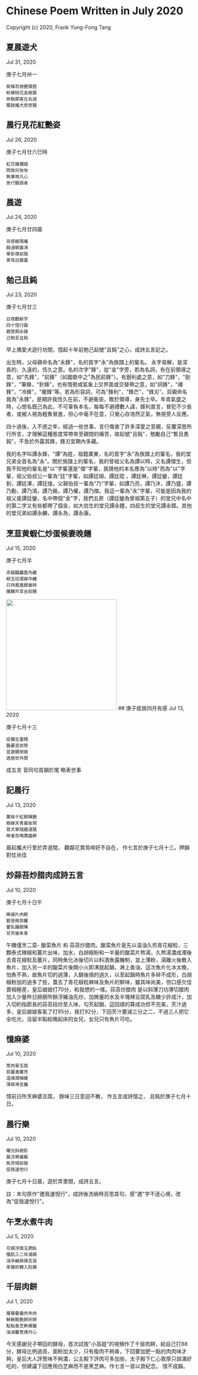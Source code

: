 # Chinese Poem Written in July 2020
Copyright (c) 2020, Frank Yung-Fong Tang

## 夏晨遊犬
Jul 31, 2020

庚子七月卅一 
```
紫條百根艷陽竄
粉黛桃花高樹展
奔馳鄰客左右過
獨我攜犬悠悠覽
```
## 晨行見花紅艷姿
Jul 26, 2020

庚子七月廿六巳時
```
紅花橫攔路
問我何匆匆
無事嗩凡心
急行鍛弱身
```
## 晨遊
Jul 24, 2020

庚子七月廿四晨
```
背感䁔陽曦
胸浸朝露清
單影導前路
青穹迎晨靈
```

## 勉己且鈍 
Jul 23, 2020

庚子七月廿三
```
日夜觀新宇
四十悟行踰
親意期永鋒
己勉言且鈍
```

早上㩦愛犬遊行坊間，憶起十年前勉己起號"且鈍"之心，成詩五言記之。

出生時，父母親命名為"永鋒"，名的首字"永"為族譜上的輩名。 永字易解，是深長的、久遠的，恆久之意。名的次字"鋒"，從"金"字旁，若為名詞，有在前領導之意，如"先鋒"，"前鋒"（如國歌中之"為民前鋒"）。有銳利處之意，如"刀鋒"，"劍鋒"，"筆鋒，"針鋒"。也有情勢或氣象上交界面或交替帶之意，如"詞鋒"，"禪鋒"，"冷鋒"，"暖鋒"等。若為形容詞，可為"鋒利"，"鋒芒"，"鋒刃"。双親命名我為"永鋒"，是期許我恆久在前，不避衝突，敢於領導，身先士卒。年青氣盛之時，心想名既己為此，不可辜負本名，每每不避禮數人諱，鋒利直言，冒犯不少長者，或被人視為粗魯冒進，但心中毫不在意，只覺心存浩然正氣，無視旁人反應。

四十過後，入不惑之年，經過一些世事，言行傷害了許多深愛之至親，反覆深思所行所言，才理解這種態度常帶來至親間的痛苦，故起號"且鈍"，勉勵自己"暫且愚鈍"，不急於外露其鋒，鋒刃宜鞘內多藏。

我的名字叫譚永鋒，"譚"為姓，祖籍廣東，名的首字"永"為族譜上的輩名，我的堂兄弟全首名為"永"。關於族譜上的輩名，我的曾祖父名為譚以時，又名譚傑生，但我不知他的輩名是"以"字輩還是"傑"字輩，我猜他的本名應為"以時"而為"以"字輩，祖父伯叔公一輩為"廷"字輩，如譚廷瑚，譚廷琨 ，譚廷琳，譚廷鑾，譚廷釗，譚廷澤，譚廷煌。父親伯叔一輩為"乃"字輩，如譚乃亮，譚乃沐，譚乃盛，譚乃勳，譚乃鴻，譚乃銘，譚乃權，譚乃傑。我這一輩為"永"字輩，可能是因為我的祖父是譚廷鑾，名中帶個"金"字，我們五房（譚廷鑾為曾祖第五子）的堂兄中名中的第二字又有些都帶了個金，如大伯生的堂兄譚永鏗，四叔生的堂兄譚永鏱。其他的堂兄弟如譚永麟，譚永為，譚永康。
## 烹韮黄蝦仁炒蛋候妻晚饍
Jul 15, 2020

庚子七月半
```
赤龍龖龘雲內藏
柳玉珏璱碟中纏
只待鳳凰歸巢時
攜麟共享台前饍
```
<img src="https://scontent-sjc3-1.xx.fbcdn.net/v/t39.30808-6/286129317_10159835414119800_6510791870314112513_n.jpg?_nc_cat=100&ccb=1-7&_nc_sid=8bfeb9&_nc_ohc=r_t4Ndy1egAAX-Yyw1E&_nc_ht=scontent-sjc3-1.xx&oh=00_AfA12-juR2da2TKc41TE5vW6MfhJpKDov6blmi68e_6W6Q&oe=6392B655" width="300"  />
## 庚子疫居四月有感
Jul 13, 2020

庚子七月十三
```
疫擴生靈賤
醫憂塗炭險
宜避親朋面
逸居世外閒
```
成五言 音同句首韻於尾 略表世事
## 記晨行
Jul 13, 2020

```
萬紫千紅朝暉艷
樹綠天青晨妝現
茸犬單隨趨道蔭
啾雀百鳴讚蟲鮮
```
晨起攜犬行里於弄道間，
觀鄰花賞鳥啼好不自在，
作七言於庚子七月十三。押韻對仗尚佳
## 炒蒜苔炒腊肉成詩五言
Jul 10, 2020

庚子七月十日午
```
晞煬片肉輕
碧苔微蒜馨
藿乳釀醇陳
甘芡被朱青
```

午饍僅烹二菜- 酸菜魚片 和 蒜苔炒腊肉。酸菜魚片是先以温油久煎青花椒粒，三顆泰式辣椒和薑片出味，加水，白胡椒粉和一半量的酸菜片熬湯，久熬湯濃成濁後去青花椒粒及薑片，同時魚化冰後切片以料酒魚露醃制，並上薄粉，湯離火後散入魚片，加入另一半的酸菜片後開小火即沸就起鍋，淋上香油，這次魚片化冰太晚，怕魚不熟，故魚片切的過薄，入鍋後燒的過久，以至起鍋時魚片多碎不成形，白胡椒粉加的過多了些，蓋去了青花椒粒麻味及魚片的鮮味，雖其味尚美，但口感欠佳賣相極差，皇后娘娘打70分，和我想的一樣。蒜苔炒腊肉 是以斜薄刀功薄切腊肉加入少量昨日腣膀所餘浮豬油先炒，加微量的水及半塊辣豆腐乳及糖少許成汁，加入切約指節長的蒜苔段炒至入味，勾芡起鍋，這回燒的算成功但不完美，芡汁過多，皇后娘娘客氣了打95分，我打92分，下回芡汁要減三分之二，不過三人把它全吃光，没留半點給晚起床的女兒，女兒只有魚片可吃。
## 憶麻婆
Jul 10, 2020

```
葱肉膏玉腐
蒜薑激蓽芳
温辣潤喉䁔
薄麻溽舌饞
```
憶前日所烹麻婆豆腐，
餘味三日意迴不散，
作五言成詩憶之，
且鈍於庚子七月十日。

## 晨行樂
Jul 10, 2020

```
曙光斜樹影
晨涼寒緩軀
紫芳傾前路
促我速悅行
```
庚子七月十日晨，遊於弄里間，成詩五言。

註：末句原作"邀我速悅行"，成詩後洗碗時百思其句，感"邀"字不逹心境，改為"促我速悅行"。

## 午烹水煮牛肉
Jul 5, 2020
```
花椒浮面玉蔬臥
犢肌三二伴湯稠
油辛鹹麻辣舌涎
率催皎糠入肚腸
```

## 千层肉餅
Jul 1, 2020
```
層層疊疊肉夾肉
穌穌脆脆餅折餅
點點香芝飾膚臚
油油馨葱煉丹心
```
今天感謝兒子帶回的酵母，首次試按"小高姐"的視頻作了千层肉餅，給自己打88分，酵母比例過高，面粉加太少，只有瘦肉不夠香，下回要加肥一點的肉肉味才夠，皇后大人評葱味不夠濃，公主殿下評肉可多加些，太子殿下仁心敦厚只說滿好吃的，但建議下回應用白芝麻而不是黑芝麻。作七言一首以資紀念。 惜不成韻。
